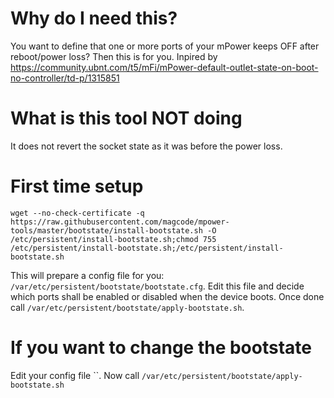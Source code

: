 # Why do I need this?

You want to define that one or more ports of your mPower keeps OFF after reboot/power loss? Then this is for you.
Inpired by https://community.ubnt.com/t5/mFi/mPower-default-outlet-state-on-boot-no-controller/td-p/1315851

# What is this tool NOT doing

It does not revert the socket state as it was before the power loss.

# First time setup

```
wget --no-check-certificate -q https://raw.githubusercontent.com/magcode/mpower-tools/master/bootstate/install-bootstate.sh -O /etc/persistent/install-bootstate.sh;chmod 755 /etc/persistent/install-bootstate.sh;/etc/persistent/install-bootstate.sh
```

This will prepare a config file for you: `/var/etc/persistent/bootstate/bootstate.cfg`.
Edit this file and decide which ports shall be enabled or disabled when the device boots.
Once done call `/var/etc/persistent/bootstate/apply-bootstate.sh`.

# If you want to change the bootstate

Edit your config file ``.
Now call `/var/etc/persistent/bootstate/apply-bootstate.sh`
